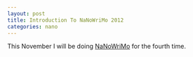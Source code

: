 ```yaml
---
layout: post
title: Introduction To NaNoWriMo 2012
categories: nano
---
```

This November I will be doing [NaNoWriMo](http://nanowrimo.org/en/participants/scroog1/) for the fourth time.

